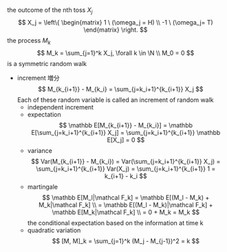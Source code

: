 the outcome of the nth toss $X_j$
$$
X_j =
  \left\{ 
  \begin{matrix}
1 \ (\omega_j = H) \\
-1 \ (\omega_j= T)
  \end{matrix} 
  \right. 
$$
the process $M_k$
$$
M_k = \sum_{j=1}^k X_j, \forall k \in \N \\ M_0 = 0
$$
is a symmetric random walk
- increment 増分
    $$
    M_{k_{i+1}} - M_{k_i} = \sum_{j=k_i+1}^{k_{i+1}} X_j
    $$
    Each of these random variable is called an increment of random walk
    - independent increment
    - expectation
        $$
        \mathbb E[M_{k_{i+1}} - M_{k_i}] = \mathbb E[\sum_{j=k_i+1}^{k_{i+1}} X_j] = \sum_{j=k_i+1}^{k_{i+1}} \mathbb E[X_j] = 0 
        $$
    - variance
        $$
        Var(M_{k_{i+1}} - M_{k_i}) = Var(\sum_{j=k_i+1}^{k_{i+1}} X_j) =  \sum_{j=k_i+1}^{k_{i+1}} Var(X_j) =  \sum_{j=k_i+1}^{k_{i+1}} 1 = k_{i+1} - k_i
        $$
    - martingale
        $$
        \mathbb E[M_l|\mathcal F_k] = \mathbb E[(M_l - M_k) + M_k|\mathcal F_k] \\ = \mathbb E[(M_l - M_k)|\mathcal F_k] + \mathbb E[M_k|\mathcal F_k] \\
        = 0 + M_k = M_k
        $$
        the conditional expectation based on the information at time k
    - quadratic variation
        $$
        [M, M]_k = \sum_{j=1}^k (M_j - M_{j-1})^2 = k
        $$